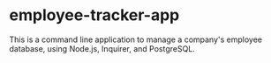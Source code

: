 # employee-tracker-app
This is a command line application to manage a company's employee database, using Node.js, Inquirer, and PostgreSQL.
